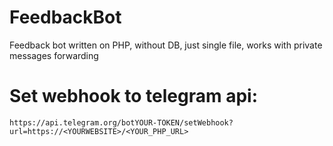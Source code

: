 # FeedbackBot
Feedback bot written on PHP, without DB, just single file, works with private messages forwarding

# Set webhook to telegram api:
`https://api.telegram.org/botYOUR-TOKEN/setWebhook?url=https://<YOURWEBSITE>/<YOUR_PHP_URL>`